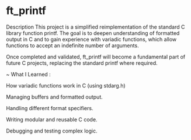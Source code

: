 # ft_printf
Description
This project is a simplified reimplementation of the standard C library function printf. The goal is to deepen understanding of formatted output in C and to gain experience with variadic functions, which allow functions to accept an indefinite number of arguments.

Once completed and validated, ft_printf will become a fundamental part of future C projects, replacing the standard printf where required.

~ What I Learned :

How variadic functions work in C (using stdarg.h)

Managing buffers and formatted output.

Handling different format specifiers.

Writing modular and reusable C code.

Debugging and testing complex logic.
